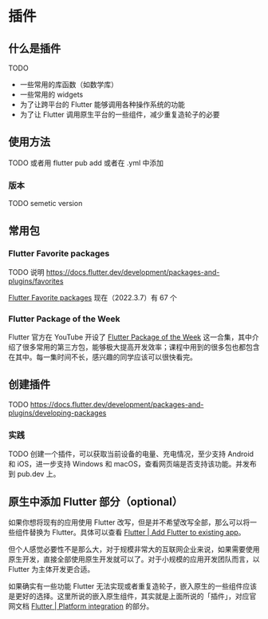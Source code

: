 # 插件

## 什么是插件

TODO

- 一些常用的库函数（如数学库）
- 一些常用的 widgets
- 为了让跨平台的 Flutter 能够调用各种操作系统的功能
- 为了让 Flutter 调用原生平台的一些组件，减少重复造轮子的必要

## 使用方法

TODO 或者用 flutter pub add 或者在 .yml 中添加

### 版本

TODO semetic version

## 常用包

### Flutter Favorite packages

TODO 说明 https://docs.flutter.dev/development/packages-and-plugins/favorites

[Flutter Favorite packages](https://pub.dev/packages?q=is%3Aflutter-favorite) 现在（2022.3.7）有 67 个

### Flutter Package of the Week

Flutter 官方在 YouTube 开设了 [Flutter Package of the Week](https://www.youtube.com/playlist?list=PLjxrf2q8roU1quF6ny8oFHJ2gBdrYN_AK) 这一合集，其中介绍了很多常用的第三方包，能够极大提高开发效率；课程中用到的很多包也都包含在其中。每一集时间不长，感兴趣的同学应该可以很快看完。

## 创建插件

TODO https://docs.flutter.dev/development/packages-and-plugins/developing-packages

### 实践

TODO 创建一个插件，可以获取当前设备的电量、充电情况，至少支持 Android 和 iOS，进一步支持 Windows 和 macOS，查看网页端是否支持该功能。并发布到 pub.dev 上。

## 原生中添加 Flutter 部分（optional）

如果你想将现有的应用使用 Flutter 改写，但是并不希望改写全部，那么可以将一些组件替换为 Flutter。具体可以查看 [Flutter | Add Flutter to existing app](https://docs.flutter.dev/development/add-to-app)。

但个人感觉必要性不是那么大，对于规模非常大的互联网企业来说，如果需要使用原生开发，直接全部使用原生开发就可以了。对于小规模的应用开发团队而言，以 Flutter 为主体开发更合适。

如果确实有一些功能 Flutter 无法实现或者重复造轮子，嵌入原生的一些组件应该是更好的选择。这里所说的嵌入原生组件，其实就是上面所说的「插件」，对应官网文档 [Flutter | Platform integration](https://docs.flutter.dev/development/platform-integration) 的部分。
